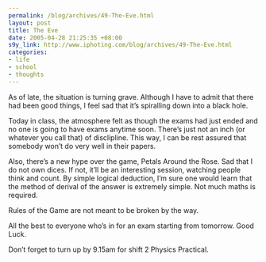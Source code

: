 ```yaml
--- 
permalink: /blog/archives/49-The-Eve.html
layout: post
title: The Eve
date: 2005-04-28 21:25:35 +08:00
s9y_link: http://www.iphoting.com/blog/archives/49-The-Eve.html
categories: 
- life
- school
- thoughts
---
```

<p class="whiteline"><p>As of late, the situation is turning grave. Although I have to admit that there had been good things, I feel sad that it&#8217;s spiralling down into a black hole.</p>
</p><p class="whiteline"><p>Today in class, the atmosphere felt as though the exams had just ended and no one is going to have exams anytime soon. There&#8217;s just not an inch (or whatever you call that) of disclipline. This way, I can be rest assured that somebody won&#8217;t do very well in their papers.</p>
</p><p class="whiteline"><p>Also, there&#8217;s a new hype over the game, Petals Around the Rose. Sad that I do not own dices. If not, it&#8217;ll be an interesting session, watching people think and count. By simple logical deduction, I&#8217;m sure one would learn that the method of derival of the answer is extremely simple. Not much maths is required.</p>
</p><p class="whiteline"><p>Rules of the Game are not meant to be broken by the way.</p>
</p><p class="whiteline"><p>All the best to everyone who&#8217;s in for an exam starting from tomorrow. Good Luck.</p>
</p><p class="break"><p>Don&#8217;t forget to turn up by 9.15am for shift 2 Physics Practical.</p></p>
